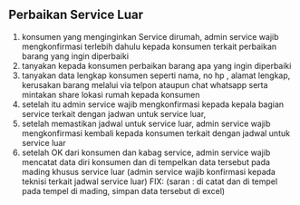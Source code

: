 ## Perbaikan Service Luar
1. konsumen yang menginginkan Service dirumah, admin service wajib mengkonfirmasi terlebih dahulu kepada konsumen terkait perbaikan barang yang ingin diperbaiki
2. tanyakan kepada konsumen perbaikan barang apa yang ingin diperbaiki 
3. tanyakan data lengkap konsumen seperti nama, no hp , alamat lengkap, kerusakan barang melalui via telpon ataupun chat whatsapp serta mintakan share lokasi rumah kepada konsumen
4. setelah itu admin service wajib mengkonfirmasi kepada kepala bagian service terkait dengan jadwan untuk service luar,
5. setelah memastikan jadwal untuk service luar, admin service wajib mengkonfirmasi kembali kepada konsumen terkait dengan jadwal untuk service luar
6. setelah OK dari konsumen dan kabag service, admin service wajib mencatat data diri konsumen dan di tempelkan data tersebut pada mading khusus service luar (admin service wajib konfirmasi kepada teknisi terkait jadwal service luar)
FIX: (saran : di catat dan di tempel pada tempel di mading, simpan data tersebut di excel)


